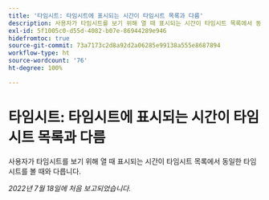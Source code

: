 ```yaml
---
title: '타임시트: 타임시트에 표시되는 시간이 타임시트 목록과 다름'
description: 사용자가 타임시트를 보기 위해 열 때 표시되는 시간이 타임시트 목록에서 동일한 타임시트를 볼 때와 다릅니다.
exl-id: 5f1005c0-d55d-4082-b07e-86944289e946
hidefromtoc: true
source-git-commit: 73a7173c2d8a92d2a06285e99138a555e8687894
workflow-type: ht
source-wordcount: '76'
ht-degree: 100%

---
```


# 타임시트: 타임시트에 표시되는 시간이 타임시트 목록과 다름

사용자가 타임시트를 보기 위해 열 때 표시되는 시간이 타임시트 목록에서 동일한 타임시트를 볼 때와 다릅니다.

_2022년 7월 18일에 처음 보고되었습니다._
